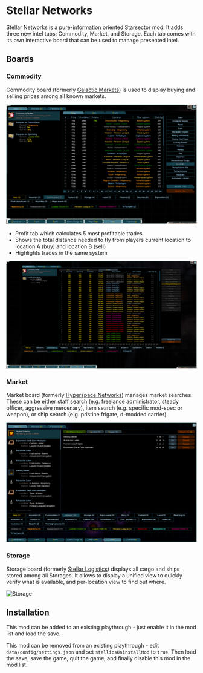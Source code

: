 # Stellar Networks

Stellar Networks is a pure-information oriented Starsector mod. It adds three
new intel tabs: Commodity, Market, and Storage. Each tab comes with its own
interactive board that can be used to manage presented intel.

## Boards

### Commodity

Commodity board (formerly [Galactic Markets](https://fractalsoftworks.com/forum/index.php?topic=19383))
is used to display buying and selling prices among all known markets.

![Commodity](https://github.com/jaghaimo/stelnet/raw/master/images/commodity.png)

* Profit tab which calculates 5 most profitable trades.
* Shows the total distance needed to fly from players current location to location A (buy) and location B (sell)
* Highlights trades in the same system

![Profit tab](images/commodity_profit.png)

### Market

Market board (formerly [Hyperspace Networks](https://fractalsoftworks.com/forum/index.php?topic=19252))
manages market searches. These can be either staff search (e.g. freelance
administrator, steady officer, aggressive mercenary), item search (e.g. specific
mod-spec or weapon), or ship search (e.g. pristine frigate, d-modded carrier).

![Market](https://github.com/jaghaimo/stelnet/raw/master/images/market.png)

### Storage

Storage board (formerly [Stellar Logistics](https://fractalsoftworks.com/forum/index.php?topic=18948))
displays all cargo and ships stored among all Storages. It allows to display
a unified view to quickly verify what is available, and per-location view to
find out where.

![Storage](https://github.com/jaghaimo/stelnet/raw/master/images/storage.gif)

## Installation

This mod can be added to an existing playthrough - just enable it in the mod list
and load the save.

This mod can be removed from an existing playthrough - edit `data/config/settings.json`
and set `stellicsUninstallMod` to `true`. Then load the save, save the game, quit
the game, and finally disable this mod in the mod list.
